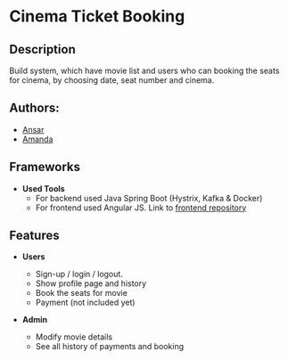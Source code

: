 # Cinema Ticket Booking

## Description
Build system, which have movie list and users who can booking the seats for cinema, by choosing date, seat number and cinema. 

## Authors:
* [Ansar](https://github.com/ansaryergesh)
* [Amanda](https://github.com/vieiramanda11)

## Frameworks

- **Used Tools**
  - For backend used Java Spring Boot (Hystrix, Kafka & Docker)
  - For frontend used Angular JS. Link to [frontend repository](https://github.com/ansaryergesh/cinema-front)

## Features

- **Users**
  - Sign-up / login / logout.
  - Show profile page and history
  - Book the seats for movie
  - Payment (not included yet)

- **Admin**
  - Modify movie details
  - See all history of payments and booking 
